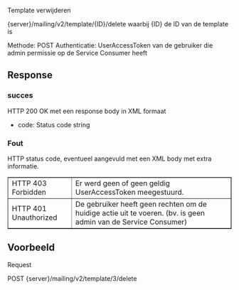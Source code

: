 ---
---

Template verwijderen

  {server}/mailing/v2/template/{ID}/delete waarbij {ID} de ID van de template is

Methode:  POST
Authenticatie:  UserAccessToken van de gebruiker die admin permissie op de Service Consumer heeft

## Response

### succes

HTTP 200 OK met een response body in XML formaat  

* code: Status code string

### Fout  
HTTP status code, eventueel aangevuld met een XML body met extra informatie.

<table border="1" cellpadding="1" cellspacing="1"><tbody><tr><td> HTTP 403 Forbidden</td> <td> Er werd geen of geen geldig UserAccessToken meegestuurd.</td> </tr><tr><td> HTTP 401 Unauthorized</td> <td> De gebruiker heeft geen rechten om de huidige actie uit te voeren. (bv. is geen admin van de Service Consumer)</td></tr></tbody></table>

## Voorbeeld

Request

  POST {server}/mailing/v2/template/3/delete
